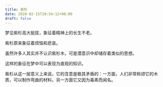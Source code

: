 ```yaml
---
title: 紫杉
date: 2020-02-15T20:54:12+08:00
draft: false
---
```


梦见紫杉高大挺拔，象征着精神上的长生不老。

紫杉原来象征着烦恼和悲哀。

虽然许多人其实并不认识紫杉木，可是潜意识中却储存着类似的思想。

这样的象征在梦中可以表现为直观的知识。

紫杉从这一层意义上来说，它的含意是极其矛盾的：一方面，人们非常称颂它的木质，可以制作弯曲的材料，另一方面它又因为毒素而闻名。

